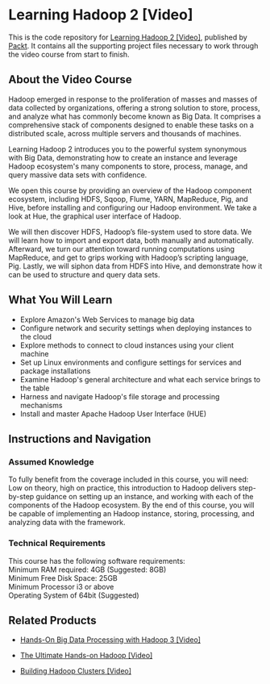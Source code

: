 # Learning Hadoop 2 [Video]
This is the code repository for [Learning Hadoop 2 [Video]](https://www.packtpub.com/big-data-and-business-intelligence/building-hadoop-clusters-video?utm_source=github&utm_medium=repository&utm_campaign=9781783284030), published by [Packt](https://www.packtpub.com/?utm_source=github). It contains all the supporting project files necessary to work through the video course from start to finish.
## About the Video Course
Hadoop emerged in response to the proliferation of masses and masses of data collected by organizations, offering a strong solution to store, process, and analyze what has commonly become known as Big Data. It comprises a comprehensive stack of components designed to enable these tasks on a distributed scale, across multiple servers and thousands of machines. 

Learning Hadoop 2 introduces you to the powerful system synonymous with Big Data, demonstrating how to create an instance and leverage Hadoop ecosystem's many components to store, process, manage, and query massive data sets with confidence.

We open this course by providing an overview of the Hadoop component ecosystem, including HDFS, Sqoop, Flume, YARN, MapReduce, Pig, and Hive, before installing and configuring our Hadoop environment. We take a look at Hue, the graphical user interface of Hadoop.

We will then discover HDFS, Hadoop’s file-system used to store data. We will learn how to import and export data, both manually and automatically. Afterward, we turn our attention toward running computations using MapReduce, and get to grips working with Hadoop’s scripting language, Pig. Lastly, we will siphon data from HDFS into Hive, and demonstrate how it can be used to structure and query data sets.

<H2>What You Will Learn</H2>
<DIV class=book-info-will-learn-text>
<UL>
<LI>Explore Amazon's Web Services to manage big data 
<LI>Configure network and security settings when deploying instances to the cloud 
<LI>Explore methods to connect to cloud instances using your client machine 
<LI>Set up Linux environments and configure settings for services and package installations 
<LI>Examine Hadoop's general architecture and what each service brings to the table 
<LI>Harness and navigate Hadoop's file storage and processing mechanisms 
<LI>Install and master Apache Hadoop User Interface (HUE) </LI></UL></DIV>

## Instructions and Navigation
### Assumed Knowledge
To fully benefit from the coverage included in this course, you will need:<br/>
Low on theory, high on practice, this introduction to Hadoop delivers step-by-step guidance on setting up an instance, and working with each of the components of the Hadoop ecosystem. By the end of this course, you will be capable of implementing an Hadoop instance, storing, processing, and analyzing data with the framework.
### Technical Requirements
This course has the following software requirements:<br/>
Minimum RAM required: 4GB (Suggested: 8GB)<br/>
Minimum Free Disk Space: 25GB<br/>
Minimum Processor i3 or above<br/>
Operating System of 64bit (Suggested)

## Related Products
* [Hands-On Big Data Processing with Hadoop 3 [Video]](https://www.packtpub.com/big-data-and-business-intelligence/building-hadoop-clusters-video?utm_source=github&utm_medium=repository&utm_campaign=9781783284030)

* [The Ultimate Hands-on Hadoop [Video]](https://www.packtpub.com/big-data-and-business-intelligence/building-hadoop-clusters-video?utm_source=github&utm_medium=repository&utm_campaign=9781783284030)

* [Building Hadoop Clusters [Video]](https://www.packtpub.com/big-data-and-business-intelligence/building-hadoop-clusters-video?utm_source=github&utm_medium=repository&utm_campaign=9781783284030)

